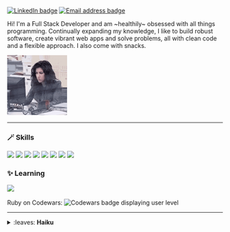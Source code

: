 [![LinkedIn badge](https://img.shields.io/badge/LinkedIn-0A66C2?logo=linkedin&logoColor=white&style=for-the-badge)](https://www.linkedin.com/in/fransan6/)
[![Email address badge](https://img.shields.io/badge/Email-8666FF?logo=protonmail&logoColor=white&style=for-the-badge)](mailto:francesca.sandford@proton.me)

Hi! I'm a Full Stack Developer and am ~healthily~ obsessed with all things programming. Continually expanding my knowledge, I like to build robust software, create vibrant web apps and solve problems, all with clean code and a flexible approach. I also come with snacks.

<img src="rosa-computer.gif" height=140 alt="Gif of woman hitting a computer monitor" />
<!-- not markdown so as to set height -->

---

### 🪄 Skills
<img height="40" src="https://skillicons.dev/icons?i=rails" /> <img height="40" src="https://skillicons.dev/icons?i=ruby" /> <img height="40" src="https://skillicons.dev/icons?i=js" /> <img height="40" src="https://skillicons.dev/icons?i=postgresql" /> <img height="40" src="https://skillicons.dev/icons?i=html" /> <img height="40" src="https://skillicons.dev/icons?i=css" /> <img height="40" src="https://skillicons.dev/icons?i=sass" /> <img height="40" src="https://skillicons.dev/icons?i=git" />

### ✨ Learning
<!-- ![Icon for React](https://skillicons.dev/icons?i=react) -->
<img height="40" src="https://skillicons.dev/icons?i=react" />

Ruby on Codewars: ![Codewars badge displaying user level](https://www.codewars.com/users/fran6san/badges/micro)

---

<details>
  <summary>
    :leaves: <b>Haiku</b>
  </summary><br />
  around the willow<br />
  a floating world<br />
  red blossoms
  
  柳は縁花は紅のうき世かな
  
  --Kobayashi Issa, 1822  
  <sub><sup>Translated by David G. Lanoue</sup></sub>
</details>

<!-- 
# COMMENTS

## LEARNING
Primary focus is on **React** with a little time to explore the fundamentals of **Node.js**. Honing my JavaScript skills within these.

## TECH READING
<details>
  <summary>
    <b>:books: Tech reading</b>
  </summary><br />
  Currently reading - <i>Pro Git</i> by Scott Chacon and Ben Straub (for a light summer read ☀️).<br />
  Recently read - <i>If it's Smart, it's Vulnerable</i> by Mikko Hypponen and <i>Chip War</i> by Chris Miller
</details>

## STATS
### :chart_with_upwards_trend:	Stats
<a href="https://github.com/fransan6/github-readme-stats">
  <img align="center" src="https://github-readme-stats.vercel.app/api/top-langs/?username=fransan6&hide_progress=true" />
</a>
<a href="https://github.com/fransan6/github-readme-stats">
  <img align="center" src="https://github-readme-stats.vercel.app/api?username=fransan6&hide=stars,issues&show_icons=true&theme=dracula" />
</a>

[![fransan6's GitHub stats](https://github-readme-stats.vercel.app/api?username=fransan6&hide=stars,issues&show_icons=true&theme=dracula)](https://github.com/fransan6/github-readme-stats)
[![Top Langs](https://github-readme-stats.vercel.app/api/top-langs/?username=fransan6&hide_progress=true)](https://github.com/fransan6/github-readme-stats)

## PREVIOUS RUBY AND RAILS ICONS
<img src="https://cdn.jsdelivr.net/gh/devicons/devicon/icons/ruby/ruby-plain.svg" style="height: 3em;" /> <img src="https://cdn.jsdelivr.net/gh/devicons/devicon/icons/rails/rails-plain.svg" style="height: 3em;" /> 

<img src="https://cdn.simpleicons.org/rubyonrails" width=42 /> <img src="https://cdn.simpleicons.org/ruby" width=42 /> <img src="https://cdn.simpleicons.org/javascript" width=42 /> <img src="https://cdn.simpleicons.org/postgresql" width=42 /> <img src="https://cdn.simpleicons.org/html5" width=42 /> <img src="https://cdn.simpleicons.org/css3" width=42 /> <img src="https://cdn.simpleicons.org/sass" width=42 /> <img src="https://cdn.simpleicons.org/git" width=42 />

![Graphic icons for Rails, Ruby, JavaScript, PostgreSQL, HTML, CSS, Sass and Git](https://skillicons.dev/icons?i=rails,ruby,js,postgresql,html,css,sass,git)

## PREVIOUS BADGES
<a href="https://www.linkedin.com/in/fsandford/">
  <img src="https://img.shields.io/badge/LinkedIn-65AEC9?logo=linkedin&logoColor=white&style=for-the-badge" alt="LinkedIn badge" />
</a>
<a href="mailto:fransan6@proton.me">
  <img src="https://img.shields.io/badge/Email-D383BE?logo=protonmail&logoColor=white&style=for-the-badge" alt="Email address badge" />
</a>

### ✨ Pinned projects
- [What Can I Eat?](https://github.com/alexagodzilla/what-can-i-eat) Final group project: dynamic Rails web app to supply recipes based on a user's ingredients. Set up MVC architecture and schema; built and aided with filtering, review and bookmark functionalities; created friendships for user connections and invitations; implemented AJAX to enhance user interaction and integrated JSON data. [(Insights -> Contributions)](https://github.com/alexagodzilla/what-can-i-eat/graphs/contributors)
- [Pay and Play](https://github.com/alexagodzilla/venues-pay-and-play) First group project: Rails web app that sets up amateur musicians with venues. Contributed to the setup of MVC architecture and schema, and helped integration of Mapbox and Google Maps APIs, providing location-based functionality. [(Insights -> Contributions)](https://github.com/alexagodzilla/venues-pay-and-play/graphs/contributors)
- There is also a React project that consolidated the basics, using `useState` and `useEffect`, and fetched JSON data from an API. Currently, I am tinkering with a Ruby CLI app.
-->
